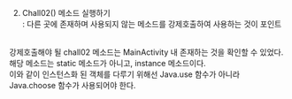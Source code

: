 02. Chall02() 메소드 실행하기<br>
: 다른 곳에 존재하며 사용되지 않는 메소드를 강제호출하여 사용하는 것이 포인트 <br><br>

강제호출해야 될 chall02 메소드는 MainActivity 내 존재하는 것을 확인할 수 있었다.
해당 메소드는 static 메소드가 아니고, instance 메소드이다. <br>
이와 같이 인스턴스화 된 객체를 다루기 위해선 Java.use 함수가 아니라 Java.choose 함수가 사용되어야 한다.
